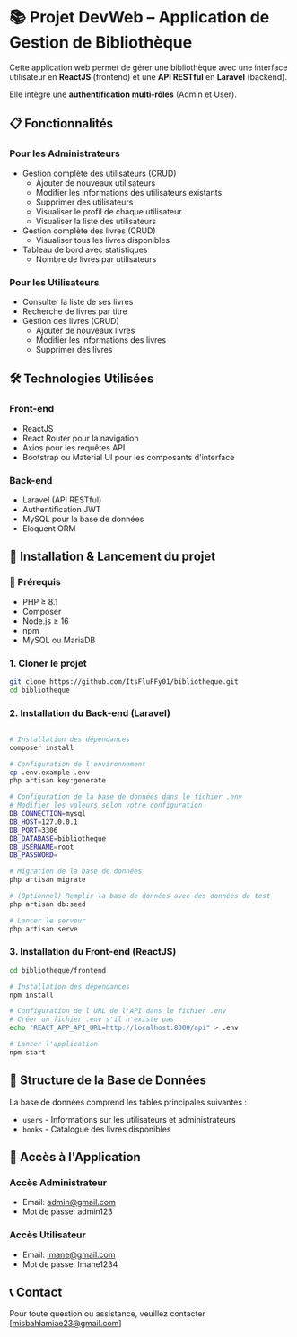 # 📚 Projet DevWeb – Application de Gestion de Bibliothèque

Cette application web permet de gérer une bibliothèque avec une interface utilisateur en **ReactJS** (frontend) et une **API RESTful** en **Laravel** (backend).

Elle intègre une **authentification multi-rôles** (Admin et User).

## 📋 Fonctionnalités

### Pour les Administrateurs
- Gestion complète des utilisateurs (CRUD)
  - Ajouter de nouveaux utilisateurs
  - Modifier les informations des utilisateurs existants
  - Supprimer des utilisateurs
  - Visualiser le profil de chaque utilisateur
  - Visualiser la liste des utilisateurs
- Gestion complète des livres (CRUD)
  - Visualiser tous les livres disponibles
- Tableau de bord avec statistiques
  - Nombre de livres par utilisateurs

### Pour les Utilisateurs
- Consulter la liste de ses livres
- Recherche de livres par titre
- Gestion des livres (CRUD)
  - Ajouter de nouveaux livres
  - Modifier les informations des livres
  - Supprimer des livres

## 🛠️ Technologies Utilisées

### Front-end
- ReactJS
- React Router pour la navigation
- Axios pour les requêtes API
- Bootstrap ou Material UI pour les composants d'interface

### Back-end
- Laravel (API RESTful)
- Authentification JWT
- MySQL pour la base de données
- Eloquent ORM

## 🚀 Installation & Lancement du projet

### 🧱 Prérequis
- PHP ≥ 8.1
- Composer
- Node.js ≥ 16
- npm
- MySQL ou MariaDB

### 1. Cloner le projet
```bash
git clone https://github.com/ItsFluFFy01/bibliotheque.git
cd bibliotheque
```

### 2. Installation du Back-end (Laravel)

```bash

# Installation des dépendances
composer install

# Configuration de l'environnement
cp .env.example .env
php artisan key:generate

# Configuration de la base de données dans le fichier .env
# Modifier les valeurs selon votre configuration
DB_CONNECTION=mysql
DB_HOST=127.0.0.1
DB_PORT=3306
DB_DATABASE=bibliotheque
DB_USERNAME=root
DB_PASSWORD=

# Migration de la base de données
php artisan migrate

# (Optionnel) Remplir la base de données avec des données de test
php artisan db:seed

# Lancer le serveur
php artisan serve
```

### 3. Installation du Front-end (ReactJS)

```bash
cd bibliotheque/frontend

# Installation des dépendances
npm install

# Configuration de l'URL de l'API dans le fichier .env
# Créer un fichier .env s'il n'existe pas
echo "REACT_APP_API_URL=http://localhost:8000/api" > .env

# Lancer l'application
npm start
```

## 💾 Structure de la Base de Données

La base de données comprend les tables principales suivantes :
- `users` - Informations sur les utilisateurs et administrateurs
- `books` - Catalogue des livres disponibles

## 🔑 Accès à l'Application

### Accès Administrateur
- Email: admin@gmail.com
- Mot de passe: admin123

### Accès Utilisateur
- Email: imane@gmail.com
- Mot de passe: Imane1234


## 📞 Contact

Pour toute question ou assistance, veuillez contacter [misbahlamiae23@gmail.com]